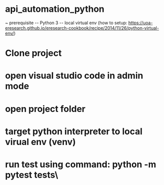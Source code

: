 # api_automation_python
~ prerequisite
 -- Python 3
 -- local virtual env (how to setup: https://uoa-eresearch.github.io/eresearch-cookbook/recipe/2014/11/26/python-virtual-env/)
# Clone project
# open visual studio code in admin mode
# open project folder
# target python interpreter to local virual env (venv)
# run test using command: python -m pytest tests\
